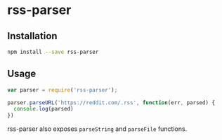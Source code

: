 # rss-parser

## Installation

```bash
npm install --save rss-parser
```

## Usage

```js
var parser = require('rss-parser');

parser.parseURL('https://reddit.com/.rss', function(err, parsed) {
  console.log(parsed)
})
```

rss-parser also exposes `parseString` and `parseFile` functions.

